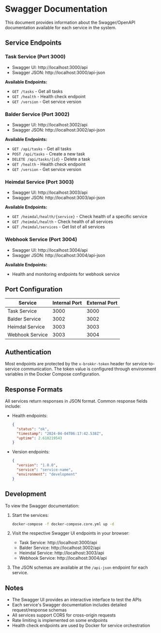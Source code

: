 # Swagger Documentation

This document provides information about the Swagger/OpenAPI documentation available for each service in the system.

## Service Endpoints

### Task Service (Port 3000)
- Swagger UI: http://localhost:3000/api
- Swagger JSON: http://localhost:3000/api-json

**Available Endpoints:**
- `GET /tasks` - Get all tasks
- `GET /health` - Health check endpoint
- `GET /version` - Get service version

### Balder Service (Port 3002)
- Swagger UI: http://localhost:3002/api
- Swagger JSON: http://localhost:3002/api-json

**Available Endpoints:**
- `GET /api/tasks` - Get all tasks
- `POST /api/tasks` - Create a new task
- `DELETE /api/tasks/{id}` - Delete a task
- `GET /health` - Health check endpoint
- `GET /version` - Get service version

### Heimdal Service (Port 3003)
- Swagger UI: http://localhost:3003/api
- Swagger JSON: http://localhost:3003/api-json

**Available Endpoints:**
- `GET /heimdal/health/{service}` - Check health of a specific service
- `GET /heimdal/health` - Check health of all services
- `GET /heimdal/services` - Get list of all services

### Webhook Service (Port 3004)
- Swagger UI: http://localhost:3004/api
- Swagger JSON: http://localhost:3004/api-json

**Available Endpoints:**
- Health and monitoring endpoints for webhook service

## Port Configuration

| Service | Internal Port | External Port |
|---------|--------------|---------------|
| Task Service | 3000 | 3000 |
| Balder Service | 3002 | 3002 |
| Heimdal Service | 3003 | 3003 |
| Webhook Service | 3003 | 3004 |

## Authentication

Most endpoints are protected by the `x-brokkr-token` header for service-to-service communication. The token value is configured through environment variables in the Docker Compose configuration.

## Response Formats

All services return responses in JSON format. Common response fields include:

- Health endpoints:
  ```json
  {
    "status": "ok",
    "timestamp": "2024-04-04T06:17:42.538Z",
    "uptime": 2.610219543
  }
  ```

- Version endpoints:
  ```json
  {
    "version": "1.0.0",
    "service": "service-name",
    "environment": "development"
  }
  ```

## Development

To view the Swagger documentation:

1. Start the services:
   ```bash
   docker-compose -f docker-compose.core.yml up -d
   ```

2. Visit the respective Swagger UI endpoints in your browser:
   - Task Service: http://localhost:3000/api
   - Balder Service: http://localhost:3002/api
   - Heimdal Service: http://localhost:3003/api
   - Webhook Service: http://localhost:3004/api

3. The JSON schemas are available at the `/api-json` endpoint for each service.

## Notes

- The Swagger UI provides an interactive interface to test the APIs
- Each service's Swagger documentation includes detailed request/response schemas
- All services support CORS for cross-origin requests
- Rate limiting is implemented on some endpoints
- Health check endpoints are used by Docker for service orchestration 